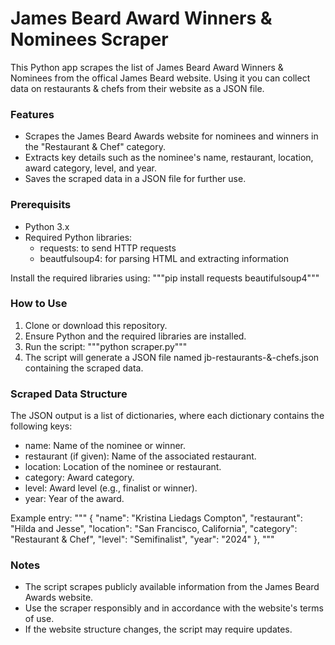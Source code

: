 # James Beard Award Winners & Nominees Scraper

This Python app scrapes the list of James Beard Award Winners & Nominees from the offical James Beard website. Using it you can collect data on restaurants & chefs from their website as a JSON file.

### Features
- Scrapes the James Beard Awards website for nominees and winners in the "Restaurant & Chef" category.
- Extracts key details such as the nominee's name, restaurant, location, award category, level, and year.
- Saves the scraped data in a JSON file for further use.

### Prerequisits 
- Python 3.x
- Required Python libraries:
    - requests: to send HTTP requests
    - beautfulsoup4: for parsing HTML and extracting information

Install the required libraries using:
"""pip install requests beautifulsoup4"""

### How to Use
1. Clone or download this repository.
2. Ensure Python and the required libraries are installed.
3. Run the script: """python scraper.py"""
4. The script will generate a JSON file named jb-restaurants-&-chefs.json containing the scraped data.

### Scraped Data Structure
The JSON output is a list of dictionaries, where each dictionary contains the following keys:

- name: Name of the nominee or winner.
- restaurant (if given): Name of the associated restaurant.
- location: Location of the nominee or restaurant.
- category: Award category.
- level: Award level (e.g., finalist or winner).
- year: Year of the award.

Example entry:
"""
    {
        "name": "Kristina Liedags Compton",
        "restaurant": "Hilda and Jesse",
        "location": "San Francisco, California",
        "category": "Restaurant & Chef",
        "level": "Semifinalist",
        "year": "2024"
    },
"""

### Notes
- The script scrapes publicly available information from the James Beard Awards website.
- Use the scraper responsibly and in accordance with the website's terms of use.
- If the website structure changes, the script may require updates.

